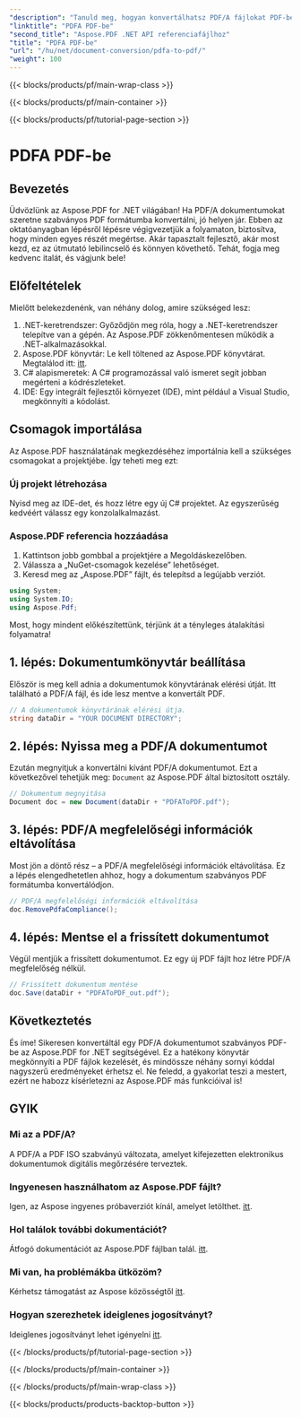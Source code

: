 ```yaml
---
"description": "Tanuld meg, hogyan konvertálhatsz PDF/A fájlokat PDF-be az Aspose.PDF for .NET segítségével ebben az átfogó, lépésről lépésre szóló útmutatóban."
"linktitle": "PDFA PDF-be"
"second_title": "Aspose.PDF .NET API referenciafájlhoz"
"title": "PDFA PDF-be"
"url": "/hu/net/document-conversion/pdfa-to-pdf/"
"weight": 100
---
```


{{< blocks/products/pf/main-wrap-class >}}

{{< blocks/products/pf/main-container >}}

{{< blocks/products/pf/tutorial-page-section >}}

# PDFA PDF-be

## Bevezetés

Üdvözlünk az Aspose.PDF for .NET világában! Ha PDF/A dokumentumokat szeretne szabványos PDF formátumba konvertálni, jó helyen jár. Ebben az oktatóanyagban lépésről lépésre végigvezetjük a folyamaton, biztosítva, hogy minden egyes részét megértse. Akár tapasztalt fejlesztő, akár most kezd, ez az útmutató lebilincselő és könnyen követhető. Tehát, fogja meg kedvenc italát, és vágjunk bele!

## Előfeltételek

Mielőtt belekezdenénk, van néhány dolog, amire szükséged lesz:

1. .NET-keretrendszer: Győződjön meg róla, hogy a .NET-keretrendszer telepítve van a gépén. Az Aspose.PDF zökkenőmentesen működik a .NET-alkalmazásokkal.
2. Aspose.PDF könyvtár: Le kell töltened az Aspose.PDF könyvtárat. Megtalálod itt: [itt](https://releases.aspose.com/pdf/net/).
3. C# alapismeretek: A C# programozással való ismeret segít jobban megérteni a kódrészleteket.
4. IDE: Egy integrált fejlesztői környezet (IDE), mint például a Visual Studio, megkönnyíti a kódolást.

## Csomagok importálása

Az Aspose.PDF használatának megkezdéséhez importálnia kell a szükséges csomagokat a projektjébe. Így teheti meg ezt:

### Új projekt létrehozása

Nyisd meg az IDE-det, és hozz létre egy új C# projektet. Az egyszerűség kedvéért válassz egy konzolalkalmazást.

### Aspose.PDF referencia hozzáadása

1. Kattintson jobb gombbal a projektjére a Megoldáskezelőben.
2. Válassza a „NuGet-csomagok kezelése” lehetőséget.
3. Keresd meg az „Aspose.PDF” fájlt, és telepítsd a legújabb verziót.

```csharp
using System;
using System.IO;
using Aspose.Pdf;
```

Most, hogy mindent előkészítettünk, térjünk át a tényleges átalakítási folyamatra!

## 1. lépés: Dokumentumkönyvtár beállítása

Először is meg kell adnia a dokumentumok könyvtárának elérési útját. Itt található a PDF/A fájl, és ide lesz mentve a konvertált PDF.

```csharp
// A dokumentumok könyvtárának elérési útja.
string dataDir = "YOUR DOCUMENT DIRECTORY";
```

## 2. lépés: Nyissa meg a PDF/A dokumentumot

Ezután megnyitjuk a konvertálni kívánt PDF/A dokumentumot. Ezt a következővel tehetjük meg: `Document` az Aspose.PDF által biztosított osztály.

```csharp
// Dokumentum megnyitása
Document doc = new Document(dataDir + "PDFAToPDF.pdf");
```

## 3. lépés: PDF/A megfelelőségi információk eltávolítása

Most jön a döntő rész – a PDF/A megfelelőségi információk eltávolítása. Ez a lépés elengedhetetlen ahhoz, hogy a dokumentum szabványos PDF formátumba konvertálódjon.

```csharp
// PDF/A megfelelőségi információk eltávolítása
doc.RemovePdfaCompliance();
```

## 4. lépés: Mentse el a frissített dokumentumot

Végül mentjük a frissített dokumentumot. Ez egy új PDF fájlt hoz létre PDF/A megfelelőség nélkül.

```csharp
// Frissített dokumentum mentése 
doc.Save(dataDir + "PDFAToPDF_out.pdf");
```

## Következtetés

És íme! Sikeresen konvertáltál egy PDF/A dokumentumot szabványos PDF-be az Aspose.PDF for .NET segítségével. Ez a hatékony könyvtár megkönnyíti a PDF fájlok kezelését, és mindössze néhány sornyi kóddal nagyszerű eredményeket érhetsz el. Ne feledd, a gyakorlat teszi a mestert, ezért ne habozz kísérletezni az Aspose.PDF más funkcióival is!

## GYIK

### Mi az a PDF/A?
A PDF/A a PDF ISO szabványú változata, amelyet kifejezetten elektronikus dokumentumok digitális megőrzésére terveztek.

### Ingyenesen használhatom az Aspose.PDF fájlt?
Igen, az Aspose ingyenes próbaverziót kínál, amelyet letölthet. [itt](https://releases.aspose.com/).

### Hol találok további dokumentációt?
Átfogó dokumentációt az Aspose.PDF fájlban talál. [itt](https://reference.aspose.com/pdf/net/).

### Mi van, ha problémákba ütközöm?
Kérhetsz támogatást az Aspose közösségtől [itt](https://forum.aspose.com/c/pdf/10).

### Hogyan szerezhetek ideiglenes jogosítványt?
Ideiglenes jogosítványt lehet igényelni [itt](https://purchase.aspose.com/temporary-license/).

{{< /blocks/products/pf/tutorial-page-section >}}

{{< /blocks/products/pf/main-container >}}

{{< /blocks/products/pf/main-wrap-class >}}

{{< blocks/products/products-backtop-button >}}